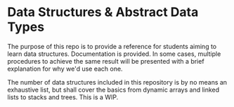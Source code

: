 # Data Structures & Abstract Data Types

The purpose of this repo is to provide a reference for students aiming to learn data structures. Documentation is provided. In some cases, multiple procedures to achieve the same result will be presented with a brief explanation for why we'd use each one.

The number of data structures included in this repository is by no means an exhaustive list, but shall cover the basics from dynamic arrays and linked lists to stacks and trees. This is a WIP.

